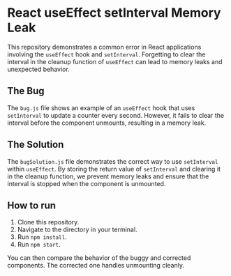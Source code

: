 # React useEffect setInterval Memory Leak

This repository demonstrates a common error in React applications involving the `useEffect` hook and `setInterval`.  Forgetting to clear the interval in the cleanup function of `useEffect` can lead to memory leaks and unexpected behavior.

## The Bug

The `bug.js` file shows an example of an `useEffect` hook that uses `setInterval` to update a counter every second.  However, it fails to clear the interval before the component unmounts, resulting in a memory leak.

## The Solution

The `bugSolution.js` file demonstrates the correct way to use `setInterval` within `useEffect`.  By storing the return value of `setInterval` and clearing it in the cleanup function, we prevent memory leaks and ensure that the interval is stopped when the component is unmounted.

## How to run

1. Clone this repository.
2. Navigate to the directory in your terminal.
3. Run `npm install`.
4. Run `npm start`.

You can then compare the behavior of the buggy and corrected components. The corrected one handles unmounting cleanly.